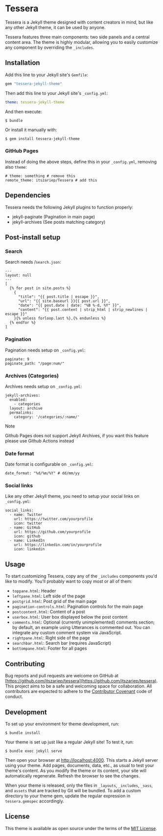 # Tessera

Tessera is a Jekyll theme designed with content creators in mind, but like any other Jekyll theme, it can be used by anyone.

Tessera features three main components: two side panels and a central content area. The theme is highly modular, allowing you to easily customize any component by overriding the `_includes`.

## Installation

Add this line to your Jekyll site's `Gemfile`:

```ruby
gem "tessera-jekyll-theme"
```

Then add this line to your Jekyll site's `_config.yml`:

```yaml
theme: tessera-jekyll-theme
```

And then execute:

```
$ bundle
```

Or install it manually with:

```
$ gem install tessera-jekyll-theme
```
### GitHub Pages
Instead of doing the above steps, define this in your `_config.yml`, removing also `theme`:

```
# theme: something # remove this
remote_theme: itszariep/Tessera # add this
```


## Dependencies
Tessera needs the following Jekyll plugins to function properly:

  - jekyll-paginate (Pagination in main page)
  - jekyll-archives (See posts matching category)
  
  
## Post-install setup
### Search
Search needs /`search.json`:

```
---
layout: null
---
[
  {% for post in site.posts %}
    {
      "title": "{{ post.title | escape }}",
      "url": "{{ site.baseurl }}{{ post.url }}",
      "date": "{{ post.date | date: "%B %-d, %Y" }}",
      "content": "{{ post.content | strip_html | strip_newlines | escape }}"
    }{% unless forloop.last %},{% endunless %}
  {% endfor %}
]

```

### Pagination
Pagination needs setup on `_config.yml`:

```
paginate: 9
paginate_path: "/page:num/"
```
### Archives (Categories)
Archives needs setup on `_config.yml`:

```
jekyll-archives:
  enabled:
    - categories
  layout: archive
  permalinks:
    category: '/categories/:name/'
```

> [!NOTE]  
> Github Pages does not support Jekyll Archives, if you want this feature please use Github Actions instead

### Date format
Date format is configurable on `_config.yml`:

```
date_format: "%d/%m/%Y" # dd/mm/yy
```

### Social links
Like any other Jekyll theme, you need to setup your social links on `_config.yml`:

```
social_links:
  - name: Twitter
    url: https://twitter.com/yourprofile
    icon: twitter
  - name: GitHub
    url: https://github.com/yourprofile
    icon: github
  - name: LinkedIn
    url: https://linkedin.com/in/yourprofile
    icon: linkedin
```


## Usage

To start customizing Tessera, copy any of the `_includes` components you'd like to modify. You’ll probably want to copy most or all of them:

* `toppane.html`: Header
* `leftpane.html`: Left side of the page
* `postgrid.html`: Post grid of the main page
* `pagination-controls.html`: Pagination controls for the main page
* `postcontent.html`: Content of a post
* `userbox.html`: User box displayed below the post content
* `comments.html`: Optional (currently unimplemented) comments section; by default, an example using Utterances is commented out. You can integrate any custom comment system via JavaScript.
* `rightpane.html`: Right side of the page
* `searchbar.html`: Search bar (requires JavaScript)
* `bottompane.html`: Footer for all pages

## Contributing

Bug reports and pull requests are welcome on GitHub at [https://github.com/itszariep/tessera](https://github.com/itszariep/tessera). This project aims to be a safe and welcoming space for collaboration. All contributors are expected to adhere to the [Contributor Covenant](https://www.contributor-covenant.org/) code of conduct.

## Development

To set up your environment for theme development, run:

```
$ bundle install
```

Your theme is set up just like a regular Jekyll site! To test it, run:

```
$ bundle exec jekyll serve
```

Then open your browser at [http://localhost:4000](http://localhost:4000). This starts a Jekyll server using your theme. Add pages, documents, data, etc., as usual to test your theme's content. As you modify the theme or its content, your site will automatically regenerate. Refresh the browser to see the changes.

When your theme is released, only the files in `_layouts`, `_includes`, `_sass`, and `assets` that are tracked by Git will be bundled.
To add a custom directory to your theme gem, update the regular expression in `tessera.gemspec` accordingly.

## License

This theme is available as open source under the terms of the [MIT License](https://opensource.org/licenses/MIT).